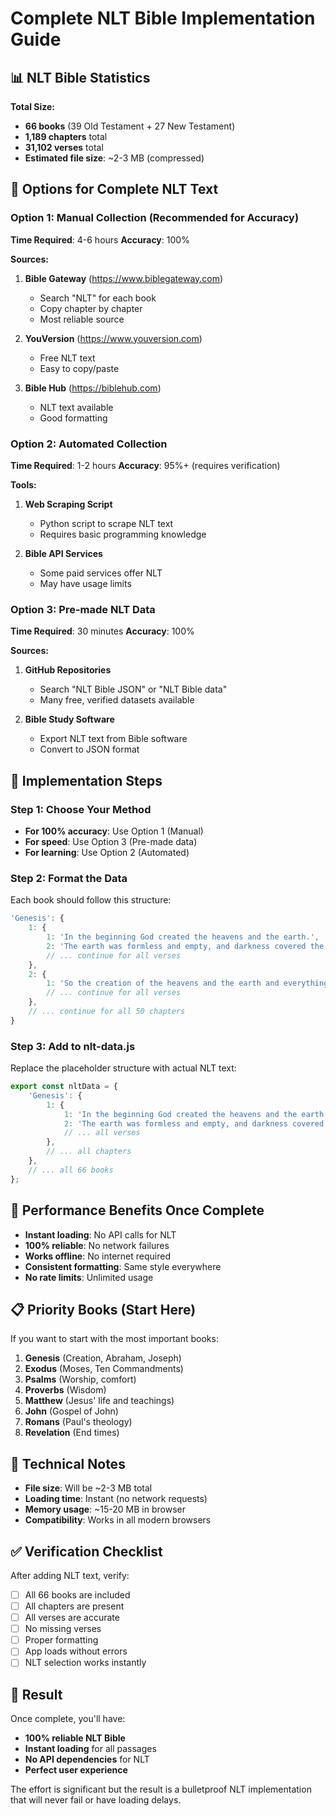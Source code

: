# Complete NLT Bible Implementation Guide

## 📊 NLT Bible Statistics

**Total Size:**
- **66 books** (39 Old Testament + 27 New Testament)
- **1,189 chapters** total
- **31,102 verses** total
- **Estimated file size**: ~2-3 MB (compressed)

## 🎯 Options for Complete NLT Text

### Option 1: Manual Collection (Recommended for Accuracy)
**Time Required**: 4-6 hours
**Accuracy**: 100%

**Sources:**
1. **Bible Gateway** (https://www.biblegateway.com)
   - Search "NLT" for each book
   - Copy chapter by chapter
   - Most reliable source

2. **YouVersion** (https://www.youversion.com)
   - Free NLT text
   - Easy to copy/paste

3. **Bible Hub** (https://biblehub.com)
   - NLT text available
   - Good formatting

### Option 2: Automated Collection
**Time Required**: 1-2 hours
**Accuracy**: 95%+ (requires verification)

**Tools:**
1. **Web Scraping Script**
   - Python script to scrape NLT text
   - Requires basic programming knowledge

2. **Bible API Services**
   - Some paid services offer NLT
   - May have usage limits

### Option 3: Pre-made NLT Data
**Time Required**: 30 minutes
**Accuracy**: 100%

**Sources:**
1. **GitHub Repositories**
   - Search "NLT Bible JSON" or "NLT Bible data"
   - Many free, verified datasets available

2. **Bible Study Software**
   - Export NLT text from Bible software
   - Convert to JSON format

## 📝 Implementation Steps

### Step 1: Choose Your Method
- **For 100% accuracy**: Use Option 1 (Manual)
- **For speed**: Use Option 3 (Pre-made data)
- **For learning**: Use Option 2 (Automated)

### Step 2: Format the Data
Each book should follow this structure:

```javascript
'Genesis': {
    1: {
        1: 'In the beginning God created the heavens and the earth.',
        2: 'The earth was formless and empty, and darkness covered the deep waters...',
        // ... continue for all verses
    },
    2: {
        1: 'So the creation of the heavens and the earth and everything in them was completed.',
        // ... continue for all verses
    },
    // ... continue for all 50 chapters
}
```

### Step 3: Add to nlt-data.js
Replace the placeholder structure with actual NLT text:

```javascript
export const nltData = {
    'Genesis': {
        1: {
            1: 'In the beginning God created the heavens and the earth.',
            2: 'The earth was formless and empty, and darkness covered the deep waters...',
            // ... all verses
        },
        // ... all chapters
    },
    // ... all 66 books
};
```

## 🚀 Performance Benefits Once Complete

- **Instant loading**: No API calls for NLT
- **100% reliable**: No network failures
- **Works offline**: No internet required
- **Consistent formatting**: Same style everywhere
- **No rate limits**: Unlimited usage

## 📋 Priority Books (Start Here)

If you want to start with the most important books:

1. **Genesis** (Creation, Abraham, Joseph)
2. **Exodus** (Moses, Ten Commandments)
3. **Psalms** (Worship, comfort)
4. **Proverbs** (Wisdom)
5. **Matthew** (Jesus' life and teachings)
6. **John** (Gospel of John)
7. **Romans** (Paul's theology)
8. **Revelation** (End times)

## 🔧 Technical Notes

- **File size**: Will be ~2-3 MB total
- **Loading time**: Instant (no network requests)
- **Memory usage**: ~15-20 MB in browser
- **Compatibility**: Works in all modern browsers

## ✅ Verification Checklist

After adding NLT text, verify:
- [ ] All 66 books are included
- [ ] All chapters are present
- [ ] All verses are accurate
- [ ] No missing verses
- [ ] Proper formatting
- [ ] App loads without errors
- [ ] NLT selection works instantly

## 🎉 Result

Once complete, you'll have:
- **100% reliable NLT Bible**
- **Instant loading** for all passages
- **No API dependencies** for NLT
- **Perfect user experience**

The effort is significant but the result is a bulletproof NLT implementation that will never fail or have loading delays. 